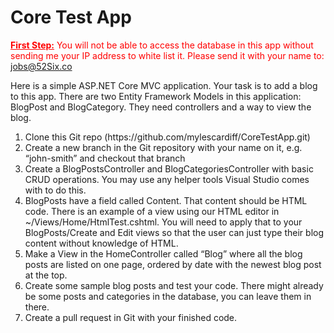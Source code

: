 <h1>Core Test App</h1>
<p style="color:red;"><b><u>First Step:</u></b> You will not be able to access the database in this app without sending me your IP address to white list it. Please send it with your name to: <a href="mailto:jobs@52Six.co">jobs@52Six.co</a></p>

<p>
    Here is a simple ASP.NET Core MVC application. Your task is to add a blog to this app.
    There are two Entity Framework Models in this application: BlogPost and BlogCategory. They need controllers and a way to view the blog.
</p>

<ol>
    <li>Clone this Git repo (https://github.com/mylescardiff/CoreTestApp.git)</li>
    <li>Create a new branch in the Git repository with your name on it, e.g. “john-smith” and checkout that branch</li>
    <li>Create a BlogPostsController and BlogCategoriesController with basic CRUD operations. You may use any helper tools Visual Studio comes with to do this.</li>
    <li>BlogPosts have a field called Content. That content should be HTML code. There is an example of a view using our HTML editor in ~/Views/Home/HtmlTest.cshtml. You will need to apply that to your BlogPosts/Create and Edit views so that the user can just type their blog content without knowledge of HTML.</li>
    <li>Make a View in the HomeController called “Blog” where all the blog posts are listed on one page, ordered by date with the newest blog post at the top.</li>
    <li>Create some sample blog posts and test your code. There might already be some posts and categories in the database, you can leave them in there.</li>
    <li>Create a pull request in Git with your finished code.</li>
</ol>
